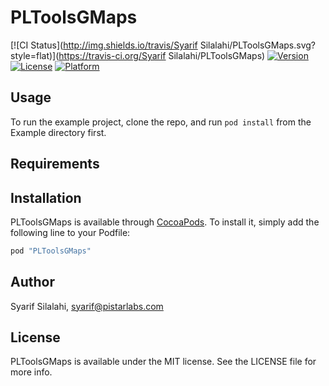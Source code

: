 # PLToolsGMaps

[![CI Status](http://img.shields.io/travis/Syarif Silalahi/PLToolsGMaps.svg?style=flat)](https://travis-ci.org/Syarif Silalahi/PLToolsGMaps)
[![Version](https://img.shields.io/cocoapods/v/PLToolsGMaps.svg?style=flat)](http://cocoapods.org/pods/PLToolsGMaps)
[![License](https://img.shields.io/cocoapods/l/PLToolsGMaps.svg?style=flat)](http://cocoapods.org/pods/PLToolsGMaps)
[![Platform](https://img.shields.io/cocoapods/p/PLToolsGMaps.svg?style=flat)](http://cocoapods.org/pods/PLToolsGMaps)

## Usage

To run the example project, clone the repo, and run `pod install` from the Example directory first.

## Requirements

## Installation

PLToolsGMaps is available through [CocoaPods](http://cocoapods.org). To install
it, simply add the following line to your Podfile:

```ruby
pod "PLToolsGMaps"
```

## Author

Syarif Silalahi, syarif@pistarlabs.com

## License

PLToolsGMaps is available under the MIT license. See the LICENSE file for more info.
